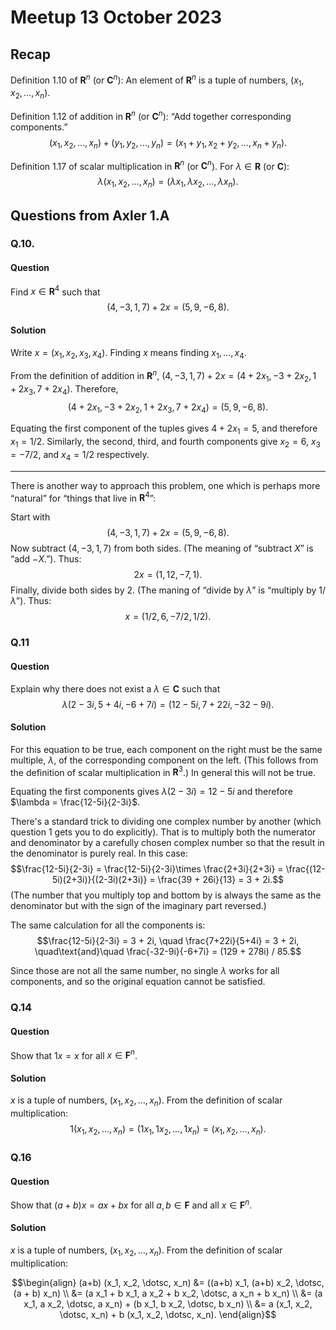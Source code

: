 # Meetup 13 October 2023

## Recap

Definition 1.10 of $\mathbf{R}^n$ (or $\mathbf{C}^n$): An element of
$\mathbf{R}^n$ is a tuple of numbers, $(x_1, x_2, \dotsc, x_n)$. 

Definition 1.12 of addition in $\mathbf{R}^n$ (or
$\mathbf{C}^n$): “Add together corresponding components.”
$$(x_1, x_2, \dotsc, x_n) + (y_1, y_2, \dotsc, y_n) =
(x_1+y_1, x_2+y_2, \dotsc, x_n+y_n).$$

Definition 1.17 of scalar multiplication in $\mathbf{R}^n$ (or
$\mathbf{C}^n$). For $\lambda\in \mathbf{R}$ (or $\mathbf{C}$):
$$\lambda (x_1, x_2, \dotsc, x_n) = (\lambda x_1, \lambda x_2, \dotsc,
\lambda x_n).$$

## Questions from Axler 1.A

### Q.10. 

#### Question
Find $x \in \mathbf{R}^4$ such that $$(4, -3, 1, 7) + 2x = (5, 9, -6, 8).$$

#### Solution
Write $x = (x_1, x_2, x_3, x_4)$. Finding $x$ means finding $x_1,
\dotsc, x_4$.

From the definition of addition in $\mathbf{R}^n$, $(4, -3, 1, 7) + 2x = 
(4+2x_1, -3+2x_2, 1+2x_3, 7+2x_4)$. Therefore,
$$(4+2x_1, -3+2x_2, 1+2x_3, 7+2x_4) = (5, 9, -6, 8).$$

Equating the first component of the tuples gives $4+2x_1 = 5$, and
therefore $x_1 = 1/2$. Similarly, the second, third, and fourth
components give $x_2 = 6$, $x_3 = -7/2$, and $x_4=1/2$ respectively.

----

There is another way to approach this problem, one which is perhaps
more “natural” for “things that live in $\mathbf{R}^4$”:

Start with $$(4, -3, 1, 7) + 2x = (5, 9, -6, 8).$$ 
Now subtract $(4, -3, 1, 7)$ from both sides. (The meaning of “subtract
$X$” is “add $-X$.”). Thus: 
$$2x = (1, 12, -7, 1).$$ 
Finally, divide both sides by 2. (The maning of “divide by $\lambda$”
is “multiply by $1/\lambda$”). Thus:
$$x = (1/2, 6, -7/2, 1/2).$$ 


### Q.11

#### Question

Explain why there does not exist a $\lambda \in \mathbf{C}$ such
that $$\lambda (2 - 3i, 5 + 4i, -6 + 7i) = (12 - 5i, 7 + 22i, -32 - 9i).$$

#### Solution

For this equation to be true, each component on the right must be the
same multiple, $\lambda$, of the corresponding component on the
left. (This follows from the definition of scalar multiplication in
$\mathbf{R}^3$.) In general this will not be true. 

Equating the first components gives $\lambda (2 - 3i) = 12 -5i$
and therefore $\lambda = \frac{12-5i}{2-3i}$.

There's a standard trick to dividing one complex number by another
(which question 1 gets you to do explicitly). That is to multiply both
the numerator and denominator by a carefully chosen complex number so
that the result in the denominator is purely real. In this case:
$$\frac{12-5i}{2-3i} = \frac{12-5i}{2-3i}\times \frac{2+3i}{2+3i} =
\frac{(12-5i)(2+3i)}{(2-3i)(2+3i)} = \frac{39 + 26i}{13} = 3 + 2i.$$
(The number that you multiply top and bottom by is always the same as
the denominator but with the sign of the imaginary part reversed.)

The same calculation for all the components is:
$$\frac{12-5i}{2-3i} = 3 + 2i, \quad
\frac{7+22i}{5+4i} = 3 + 2i, \quad\text{and}\quad
\frac{-32-9i}{-6+7i} = (129 + 278i) / 85.$$

Since those are not all the same number, no single $\lambda$ works for
all components, and so the original equation cannot be satisfied.


### Q.14

#### Question
Show that $1x = x$ for all $x\in \mathbf{F}^n$.

#### Solution
$x$ is a tuple of numbers, $(x_1, x_2, \dotsc, x_n)$. From the definition
of scalar multiplication:
$$1 (x_1, x_2, \dotsc, x_n) = (1 x_1, 1 x_2, \dotsc, 1 x_n) = (x_1, x_2, \dotsc, x_n).$$


### Q.16

#### Question
Show that $(a+b)x = ax + bx$ for all $a,b \in \mathbf{F}$ and all 
$x \in \mathbf{F}^n$.

#### Solution
$x$ is a tuple of numbers, $(x_1, x_2, \dotsc, x_n)$. From the definition
of scalar multiplication:
```math
\begin{align}
(a+b) (x_1, x_2, \dotsc, x_n) 
&= ((a+b) x_1, (a+b) x_2, \dotsc, (a + b) x_n) \\
&= (a x_1 + b x_1, a x_2 + b x_2, \dotsc, a x_n + b x_n) \\
&= (a x_1, a x_2, \dotsc, a x_n) + (b x_1, b x_2, \dotsc, b x_n) \\
&= a (x_1, x_2, \dotsc, x_n) + b (x_1, x_2, \dotsc, x_n).
\end{align}
```
